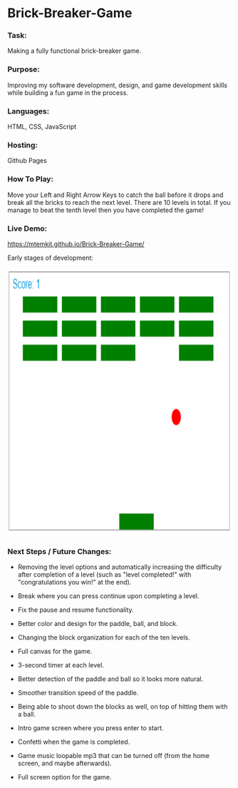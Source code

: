 # Brick-Breaker-Game

### Task:

Making a fully functional brick-breaker game.

### Purpose:

Improving my software development, design, and game development skills while building a fun game in the process.

### Languages:

HTML, CSS, JavaScript

### Hosting:

Github Pages

### How To Play:

Move your Left and Right Arrow Keys to catch the ball before it drops and break all the bricks to reach the next level. There are 10 levels in total. If you manage to beat the tenth level then you have completed the game!

### Live Demo:

https://mtemkit.github.io/Brick-Breaker-Game/ 

Early stages of development:

<p align="left">
  <img src="images/brick-breaker-game.png" width="800" height="600" title="Brick Breaker Game">
</p>

### Next Steps / Future Changes:

- Removing the level options and automatically increasing the difficulty after completion of a level (such as "level completed!" with "congratulations you win!" at the end).

- Break where you can press continue upon completing a level.

- Fix the pause and resume functionality.

- Better color and design for the paddle, ball, and block.

- Changing the block organization for each of the ten levels.

- Full canvas for the game.

- 3-second timer at each level.

- Better detection of the paddle and ball so it looks more natural.

- Smoother transition speed of the paddle.

- Being able to shoot down the blocks as well, on top of hitting them with a ball.

- Intro game screen where you press enter to start.

- Confetti when the game is completed.

- Game music loopable mp3 that can be turned off (from the home screen, and maybe afterwards).

- Full screen option for the game.